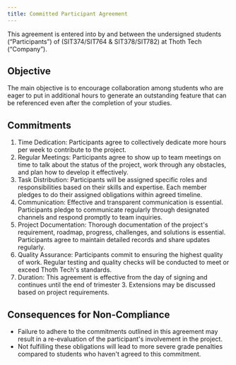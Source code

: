 ```yaml
---
title: Committed Participant Agreement
---
```


This agreement is entered into by and between the undersigned students (“Participants”) of
(SIT374/SIT764 & SIT378/SIT782) at Thoth Tech (“Company”).

## Objective

The main objective is to encourage collaboration among students who are eager to put in additional
hours to generate an outstanding feature that can be referenced even after the completion of your
studies.

## Commitments

1. Time Dedication: Participants agree to collectively dedicate more hours per week to contribute to
   the project.
2. Regular Meetings: Participants agree to show up to team meetings on time to talk about the status
   of the project, work through any obstacles, and plan how to develop it effectively.
3. Task Distribution: Participants will be assigned specific roles and responsibilities based on
   their skills and expertise. Each member pledges to do their assigned obligations within agreed
   timeline.
4. Communication: Effective and transparent communication is essential. Participants pledge to
   communicate regularly through designated channels and respond promptly to team inquiries.
5. Project Documentation: Thorough documentation of the project's requirement, roadmap, progress,
   challenges, and solutions is essential. Participants agree to maintain detailed records and share
   updates regularly.
6. Quality Assurance: Participants commit to ensuring the highest quality of work. Regular testing
   and quality checks will be conducted to meet or exceed Thoth Tech's standards.
7. Duration: This agreement is effective from the day of signing and continues until the end of
   trimester 3. Extensions may be discussed based on project requirements.

## Consequences for Non-Compliance

- Failure to adhere to the commitments outlined in this agreement may result in a re-evaluation of
  the participant's involvement in the project.
- Not fulfilling these obligations will lead to more severe grade penalties compared to students who
  haven't agreed to this commitment.
